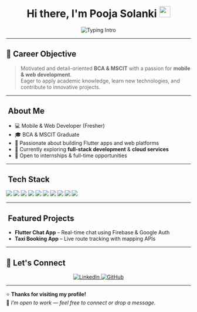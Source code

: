 <!-- Header with Animated Typing Effect -->
<h1 align="center">
  Hi there, I'm Pooja Solanki <img src="https://github.com/DenverCoder1/readme-typing-svg/raw/master/docs/assets/Hi.gif" width="30px"/>
</h1>

<p align="center">
  <img src="https://readme-typing-svg.herokuapp.com?size=24&color=FF69B4&center=true&vCenter=true&lines=Mobile+%26+Web+Developer;Flutter+%7C+Dart+%7C+Firebase;Lifelong+Learner" alt="Typing Intro" />
</p>

---

## 🎯 Career Objective
> Motivated and detail-oriented **BCA & MSCIT** with a passion for **mobile & web development**.  
> Eager to apply academic knowledge, learn new technologies, and contribute to innovative projects.

---

## ​ About Me
- 💻 Mobile & Web Developer (Fresher)  
- 🎓 BCA & MSCIT Graduate  
- 🚀 Passionate about building Flutter apps and web platforms  
- 🌱 Currently exploring **full-stack development** & **cloud services**  
- 🤝 Open to internships & full-time opportunities  

---

## ​ Tech Stack
<p align="left">
  <img src="https://img.shields.io/badge/Flutter-02569B?style=for-the-badge&logo=flutter&logoColor=white" />
  <img src="https://img.shields.io/badge/Dart-0175C2?style=for-the-badge&logo=dart&logoColor=white" />
  <img src="https://img.shields.io/badge/Firebase-FFCA28?style=for-the-badge&logo=firebase&logoColor=black" />
  <img src="https://img.shields.io/badge/Java-ED8B00?style=for-the-badge&logo=java&logoColor=white" />
  <img src="https://img.shields.io/badge/PHP-777BB4?style=for-the-badge&logo=php&logoColor=white" />
  <img src="https://img.shields.io/badge/MySQL-4479A1?style=for-the-badge&logo=mysql&logoColor=white" />
  <img src="https://img.shields.io/badge/HTML5-E34F26?style=for-the-badge&logo=html5&logoColor=white" />
  <img src="https://img.shields.io/badge/CSS3-1572B6?style=for-the-badge&logo=css3&logoColor=white" />
  <img src="https://img.shields.io/badge/JavaScript-F7DF1E?style=for-the-badge&logo=javascript&logoColor=black" />
  <img src="https://img.shields.io/badge/C%20%2F%20C%2B%2B-00599C?style=for-the-badge&logo=c++&logoColor=white" />
</p>

---

## ​ Featured Projects
- **Flutter Chat App** – Real-time chat using Firebase & Google Auth  
- **Taxi Booking App** – Live route tracking with mapping APIs  

---

## 💬 Let's Connect
<p align="center">
  <a href="https://www.linkedin.com/in/pooja-solanki-213690233/" target="_blank">
    <img src="https://img.shields.io/badge/LinkedIn-0077B5?style=for-the-badge&logo=linkedin&logoColor=white" alt="LinkedIn"/>
  </a>
  <a href="https://github.com/PoojaSolanki14" target="_blank">
    <img src="https://img.shields.io/badge/GitHub-181717?style=for-the-badge&logo=github&logoColor=white" alt="GitHub"/>
  </a>
</p>

---

⭐ **Thanks for visiting my profile!**  
💼 *I’m open to work — feel free to connect or drop a message.*
